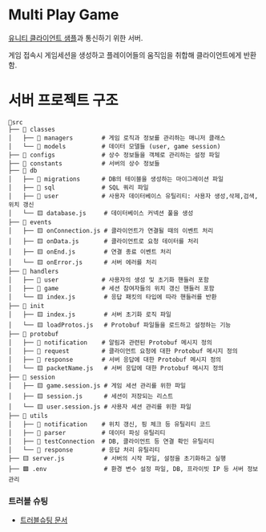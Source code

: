 # Multi Play Game
[유니티 클라이언트 샘플](https://github.com/Ho-yeong/node5_unity_sample/tree/challenge2)과 통신하기 위한 서버.

게임 접속시 게임세션을 생성하고 플레이어들의 움직임을 취합해 클라이언트에게 반환함.

# 서버 프로젝트 구조

```plaintext
📂src
├── 📂 classes
│   ├── 📂 managers        # 게임 로직과 정보를 관리하는 매니저 클래스
│   └── 📂 models          # 데이터 모델들 (user, game session)
├── 📂 configs             # 상수 정보들을 객체로 관리하는 설정 파일
├── 📂 constants           # 서버의 상수 정보들
├── 📂 db
│   ├── 📂 migrations      # DB의 테이블을 생성하는 마이그레이션 파일
│   ├── 📂 sql             # SQL 쿼리 파일
│   ├── 📂 user            # 사용자 데이터베이스 유틸리티: 사용자 생성,삭제,검색,위치 갱신
│   └── 🟨 database.js     # 데이터베이스 커넥션 풀을 생성
├── 📂 events
│   ├── 🟨 onConnection.js # 클라이언트가 연결될 때의 이벤트 처리
│   ├── 🟨 onData.js       # 클라이언트로 요청 데이터를 처리
│   ├── 🟨 onEnd.js        # 연결 종료 이벤트 처리
│   └── 🟨 onError.js      # 서버 에러를 처리
├── 📂 handlers
│   ├── 📂 user            # 사용자의 생성 및 초기화 핸들러 포함
│   ├── 📂 game            # 세션 참여자들의 위치 갱신 핸들러 포함
│   └── 🟨 index.js        # 응답 패킷의 타입에 따라 핸들러를 반환
├── 📂 init
│   ├── 🟨 index.js        # 서버 초기화 로직 파일
│   └── 🟨 loadProtos.js   # Protobuf 파일들을 로드하고 설정하는 기능
├── 📂 protobuf
│   ├── 📂 notification    # 알림과 관련된 Protobuf 메시지 정의
│   ├── 📂 request         # 클라이언트 요청에 대한 Protobuf 메시지 정의
│   ├── 📂 response        # 서버 응답에 대한 Protobuf 메시지 정의
│   └── 🟨 packetName.js   # 서버 응답에 대한 Protobuf 메시지 정의
├── 📂 session
│   ├── 🟨 game.session.js # 게임 세션 관리를 위한 파일
│   ├── 🟨 session.js      # 세션이 저장되는 리스트
│   └── 🟨 user.session.js # 사용자 세션 관리를 위한 파일
├── 📂 utils
│   ├── 📂 notification    # 위치 갱신, 핑 체크 등 유틸리티 코드
│   ├── 📂 parser          # 데이터 파싱 유틸리티
│   ├── 📂 testConnection  # DB, 클라이언트 등 연결 확인 유틸리티
│   └── 📂 response        # 응답 처리 유틸리티
├── 🟨 server.js           # 서버의 시작 파일, 설정을 초기화하고 실행
├── 🟩 .env                # 환경 변수 설정 파일, DB, 프라이빗 IP 등 서버 정보 관리

```

### 트러블 슈팅
- [트러블슈팅 문서](https://chain-beat-4be.notion.site/130bc084cb4880b7a450c8fd9d655020?pvs=4)